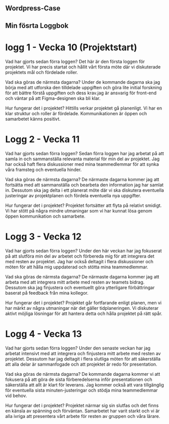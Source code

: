 ##  Wordpress-Case

## Min fösrta Loggbok
# logg 1 - Vecka 10 (Projektstart)
 
Vad har gjorts sedan förra loggen?
Det här är den första loggen för projektet. Vi har precis startat och hållit vårt första möte där vi diskuterade projektets mål och fördelade roller.

Vad ska göras de närmsta dagarna?
Under de kommande dagarna ska jag börja med att utforska den tilldelade uppgiften och göra lite initial forskning för att bättre förstå uppgiften och dess krav.jag är ansvarig för front-end och väntar på att Figma-designen ska bli klar.

Hur fungerar det i projektet?
Hittills verkar projektet gå planenligt. Vi har en klar struktur och roller är fördelade. Kommunikationen är öppen och samarbetet känns positivt.

 # Logg 2 - Vecka 11
 
Vad har gjorts sedan förra loggen?
Sedan förra loggen har jag arbetat på att samla in och sammanställa relevanta material för min del av projektet. Jag har också haft flera diskussioner med mina teammedlemmar för att synka våra framsteg och eventuella hinder.

Vad ska göras de närmsta dagarna?
De närmaste dagarna kommer jag att fortsätta med att sammanställa och bearbeta den information jag har samlat in. Dessutom ska jag delta i ett planerat möte där vi ska diskutera eventuella justeringar av projektplanen och fördela eventuella nya uppgifter.

Hur fungerar det i projektet?
Projektet fortsätter att flyta på relativt smidigt. Vi har stött på några mindre utmaningar som vi har kunnat lösa genom öppen kommunikation och samarbete.

# Logg 3 - Vecka 12

Vad har gjorts sedan förra loggen?
Under den här veckan har jag fokuserat på att slutföra min del av arbetet och förbereda mig för att integrera det med resten av projektet. Jag har också deltagit i flera diskussioner och möten för att hålla mig uppdaterad och stötta mina teammedlemmar.

Vad ska göras de närmsta dagarna?
De närmaste dagarna kommer jag att arbeta med att integrera mitt arbete med resten av teamets bidrag. Dessutom ska jag finjustera och eventuellt göra ytterligare förbättringar baserat på feedback från mina kollegor.

Hur fungerar det i projektet?
Projektet går fortfarande enligt planen, men vi har märkt av några utmaningar när det gäller tidplaneringen. Vi diskuterar aktivt möjliga lösningar för att hantera detta och hålla projektet på rätt spår.


# Logg 4 - Vecka 13
Vad har gjorts sedan förra loggen?
Under den senaste veckan har jag arbetat intensivt med att integrera och finjustera mitt arbete med resten av projektet. Dessutom har jag deltagit i flera slutliga möten för att säkerställa att alla delar är sammanfogade och att projektet är redo för presentation.

Vad ska göras de närmsta dagarna?
De kommande dagarna kommer vi att fokusera på att göra de sista förberedelserna inför presentationen och säkerställa att allt är klart för leverans. Jag kommer också att vara tillgänglig för eventuella sista minuten-justeringar och stödja mina teammedlemmar vid behov.

Hur fungerar det i projektet?
Projektet närmar sig sin slutfas och det finns en känsla av spänning och förväntan. Samarbetet har varit starkt och vi är alla ivriga att presentera vårt arbete för resten av gruppen och våra lärare.






